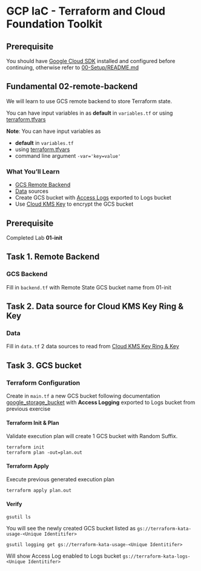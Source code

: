 
# GCP IaC - Terraform and Cloud Foundation Toolkit

## **Prerequisite**

You should have [Google Cloud SDK](https://cloud.google.com/sdk/docs/downloads-interactive) installed and configured before continuing, otherwise refer to [00-Setup/README.md](../../00-Setup/README.md)


## **Fundamental 02-remote-backend**

We will learn to use GCS remote backend to store Terraform state.

You can have input variables in as **default** in `variables.tf` or using [terraform.tfvars](https://www.terraform.io/docs/configuration/variables.html#variable-definitions-tfvars-files)

**Note**: You can have input variables as

* **default** in `variables.tf`
* using [terraform.tfvars](https://www.terraform.io/docs/configuration/variables.html#variable-definitions-tfvars-files)
* command line argument `-var='key=value'`


### What You’ll Learn

*   [GCS Remote Backend](https://www.terraform.io/docs/backends/types/gcs.html)
*   [Data](https://www.terraform.io/docs/configuration/data-sources.html) sources
*   Create GCS bucket with [Access Logs](https://cloud.google.com/storage/docs/access-logs) exported to Logs bucket
*   Use [Cloud KMS Key](https://cloud.google.com/kms/docs/object-hierarchy) to encrypt the GCS bucket

## Prerequisite

Completed Lab **01-init**

## Task 1. Remote Backend

### GCS Backend

Fill in `backend.tf` with Remote State GCS bucket name from 01-init


## Task 2. Data source for Cloud KMS Key Ring & Key

### Data

Fill in `data.tf` 2 data sources to read from [Cloud KMS Key Ring & Key](https://www.terraform.io/docs/providers/google/d/google_kms_crypto_key.html)


## Task 3. GCS bucket

### Terraform Configuration

Create in `main.tf` a new GCS bucket following documentation [google_storage_bucket](https://www.terraform.io/docs/providers/google/r/storage_bucket.html) with **Access Logging** exported to Logs bucket from previous exercise

#### Terraform Init & Plan

Validate execution plan will create 1 GCS bucket with Random Suffix.

```
terraform init
terraform plan -out=plan.out
```

#### Terraform Apply

Execute previous generated execution plan

```
terraform apply plan.out
```

#### Verify

```
gsutil ls
```

You will see the newly created GCS bucket listed as `gs://terraform-kata-usage-<Unique Identitifer>`

```
gsutil logging get gs://terraform-kata-usage-<Unique Identitifer>
```

Will show Access Log enabled to Logs bucket `gs://terraform-kata-logs-<Unique Identitifer>`

